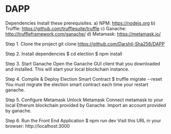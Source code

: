 # DAPP

Dependencies Install these prerequisites.
a) NPM: https://nodejs.org 
b) Truffle: https://github.com/trufflesuite/truffle 
c) Ganache: http://truffleframework.com/ganache/ 
d) Metamask: https://metamask.io/

Step 1. Clone the project git clone https://github.com/Darshil-Sha256/DAPP

Step 2. Install dependencies $ cd election $ npm install

Step 3. Start Ganache Open the Ganache GUI client that you downloaded and installed. This will start your local blockchain instance.

Step 4. Compile & Deploy Election Smart Contract $ truffle migrate --reset You must migrate the election smart contract each time your restart ganache.

Step 5. Configure Metamask Unlock Metamask Connect metamask to your local Etherum blockchain provided by Ganache. Import an account provided by ganache.

Step 6. Run the Front End Application $ npm run dev Visit this URL in your browser: http://localhost:3000
